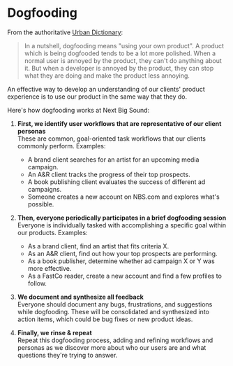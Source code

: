 Dogfooding
==========

From the authoritative [Urban Dictionary](http://dogfooding-to-dogfood.urbanup.com/1187558):

> In a nutshell, dogfooding means "using your own product". A product which is being dogfooded tends to be a lot more polished. When a normal user is annoyed by the product, they can't do anything about it. But when a developer is annoyed by the product, they can stop what they are doing and make the product less annoying.

An effective way to develop an understanding of our clients' product experience is to use our product in the same way that they do.

Here's how dogfooding works at Next Big Sound:

1. **First, we identify user workflows that are representative of our client personas**<br>
	These are common, goal-oriented task workflows that our clients commonly perform. Examples:
	- A brand client searches for an artist for an upcoming media campaign.
	- An A&R client tracks the progress of their top prospects.
	- A book publishing client evaluates the success of different ad campaigns.
	- Someone creates a new account on NBS.com and explores what's possible.

2. **Then, everyone periodically participates in a brief dogfooding session**<br>
	Everyone is individually tasked with accomplishing a specific goal within our products. Examples:
	- As a brand client, find an artist that fits criteria X.
	- As an A&R client, find out how your top prospects are performing.
	- As a book publisher, determine whether ad campaign X or Y was more effective.
	- As a FastCo reader, create a new account and find a few profiles to follow.

3. **We document and synthesize all feedback**<br>
	Everyone should document any bugs, frustrations, and suggestions while dogfooding. These will be consolidated and synthesized into action items, which could be bug fixes or new product ideas.

4. **Finally, we rinse & repeat**<br>
	Repeat this dogfooding process, adding and refining workflows and personas as we discover more about who our users are and what questions they're trying to answer.
